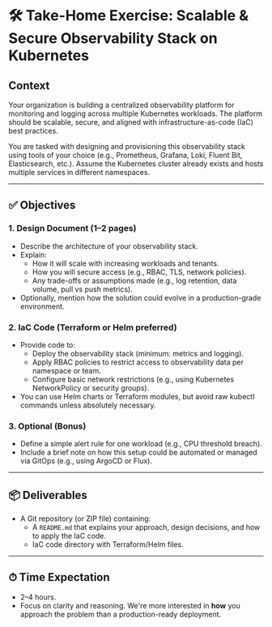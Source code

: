 # 🛠 Take-Home Exercise: Scalable & Secure Observability Stack on Kubernetes

## Context
Your organization is building a centralized observability platform for monitoring and logging across multiple Kubernetes workloads. The platform should be scalable, secure, and aligned with infrastructure-as-code (IaC) best practices.

You are tasked with designing and provisioning this observability stack using tools of your choice (e.g., Prometheus, Grafana, Loki, Fluent Bit, Elasticsearch, etc.). Assume the Kubernetes cluster already exists and hosts multiple services in different namespaces.

---

## ✅ Objectives

### 1. Design Document (1–2 pages)
- Describe the architecture of your observability stack.
- Explain:
  - How it will scale with increasing workloads and tenants.
  - How you will secure access (e.g., RBAC, TLS, network policies).
  - Any trade-offs or assumptions made (e.g., log retention, data volume, pull vs push metrics).
- Optionally, mention how the solution could evolve in a production-grade environment.

### 2. IaC Code (Terraform or Helm preferred)
- Provide code to:
  - Deploy the observability stack (minimum: metrics and logging).
  - Apply RBAC policies to restrict access to observability data per namespace or team.
  - Configure basic network restrictions (e.g., using Kubernetes NetworkPolicy or security groups).
- You can use Helm charts or Terraform modules, but avoid raw kubectl commands unless absolutely necessary.

### 3. Optional (Bonus)
- Define a simple alert rule for one workload (e.g., CPU threshold breach).
- Include a brief note on how this setup could be automated or managed via GitOps (e.g., using ArgoCD or Flux).

---

## 📦 Deliverables
- A Git repository (or ZIP file) containing:
  - A `README.md` that explains your approach, design decisions, and how to apply the IaC code.
  - IaC code directory with Terraform/Helm files.

---

## ⏱ Time Expectation
- 2–4 hours.
- Focus on clarity and reasoning. We're more interested in **how** you approach the problem than a production-ready deployment.
